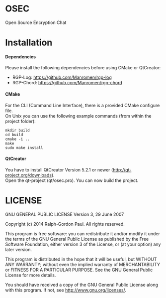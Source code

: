 OSEC
====
Open Source Encryption Chat

Installation
=======
#### Dependencies ####
Please install the following dependencies before using CMake or QtCreator:
* RGP-Log: https://github.com/Manromen/rgp-log
* RGP-Chord: https://github.com/Manromen/rgp-chord

#### CMake ####
For the CLI (Command Line Interface), there is a provided CMake configure file.  
On Unix you can use the following example commands (from within the project folder):  
```
mkdir build
cd build
cmake -i ..
make
sudo make install
```

#### QtCreator ####
You have to install QtCreator Version 5.2.1 or newer (http://qt-project.org/downloads).  
Open the qt-project (qt/osec.pro). You can now build the project.

LICENSE
====
GNU GENERAL PUBLIC LICENSE Version 3, 29 June 2007

Copyright (c) 2014 Ralph-Gordon Paul. All rights reserved.

This program is free software: you can redistribute it and/or modify it under the terms of the GNU General Public License as published by the Free Software Foundation, either version 3 of the License, or (at your option) any later version.

This program is distributed in the hope that it will be useful, but WITHOUT ANY WARRANTY; without even the implied warranty of MERCHANTABILITY or FITNESS FOR A PARTICULAR PURPOSE. See the GNU General Public License for more details.

You should have received a copy of the GNU General Public License along with this program. If not, see http://www.gnu.org/licenses/.
